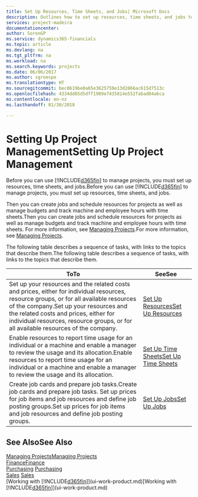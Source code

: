```yaml
---
title: Set Up Resources, Time Sheets, and Jobs| Microsoft Docs
description: Outlines how to set up resources, time sheets, and jobs to manage projects.
services: project-madeira
documentationcenter: 
author: SorenGP
ms.service: dynamics365-financials
ms.topic: article
ms.devlang: na
ms.tgt_pltfrm: na
ms.workload: na
ms.search.keywords: projects
ms.date: 06/06/2017
ms.author: sgroespe
ms.translationtype: HT
ms.sourcegitcommit: bec0619be0a65e3625759e13d2866ac615d7513c
ms.openlocfilehash: 4334dd85d5dff1989e7435814e552fabad04a6ca
ms.contentlocale: en-nz
ms.lasthandoff: 01/30/2018

---
```

# <a name="setting-up-project-management"></a><span data-ttu-id="0d2db-103">Setting Up Project Management</span><span class="sxs-lookup"><span data-stu-id="0d2db-103">Setting Up Project Management</span></span>
<span data-ttu-id="0d2db-104">Before you can use [!INCLUDE[d365fin](includes/d365fin_md.md)] to manage projects, you must set up resources, time sheets, and jobs.</span><span class="sxs-lookup"><span data-stu-id="0d2db-104">Before you can use [!INCLUDE[d365fin](includes/d365fin_md.md)] to manage projects, you must set up resources, time sheets, and jobs.</span></span>

<span data-ttu-id="0d2db-105">Then you can create jobs and schedule resources for projects as well as manage budgets and track machine and employee hours with time sheets.</span><span class="sxs-lookup"><span data-stu-id="0d2db-105">Then you can create jobs and schedule resources for projects as well as manage budgets and track machine and employee hours with time sheets.</span></span> <span data-ttu-id="0d2db-106">For more information, see [Managing Projects](projects-manage-projects.md).</span><span class="sxs-lookup"><span data-stu-id="0d2db-106">For more information, see [Managing Projects](projects-manage-projects.md).</span></span>  

<span data-ttu-id="0d2db-107">The following table describes a sequence of tasks, with links to the topics that describe them.</span><span class="sxs-lookup"><span data-stu-id="0d2db-107">The following table describes a sequence of tasks, with links to the topics that describe them.</span></span>

| <span data-ttu-id="0d2db-108">To</span><span class="sxs-lookup"><span data-stu-id="0d2db-108">To</span></span> | <span data-ttu-id="0d2db-109">See</span><span class="sxs-lookup"><span data-stu-id="0d2db-109">See</span></span> |
| --- | --- |
| <span data-ttu-id="0d2db-110">Set up your resources and the related costs and prices, either for individual resources, resource groups, or for all available resources of the company.</span><span class="sxs-lookup"><span data-stu-id="0d2db-110">Set up your resources and the related costs and prices, either for individual resources, resource groups, or for all available resources of the company.</span></span> |[<span data-ttu-id="0d2db-111">Set Up Resources</span><span class="sxs-lookup"><span data-stu-id="0d2db-111">Set Up Resources</span></span>](projects-how-setup-resources.md) |
| <span data-ttu-id="0d2db-112">Enable resources to report time usage for an individual or a machine and enable a manager to review the usage and its allocation.</span><span class="sxs-lookup"><span data-stu-id="0d2db-112">Enable resources to report time usage for an individual or a machine and enable a manager to review the usage and its allocation.</span></span> |[<span data-ttu-id="0d2db-113">Set Up Time Sheets</span><span class="sxs-lookup"><span data-stu-id="0d2db-113">Set Up Time Sheets</span></span>](projects-how-setup-time-sheets.md) |
| <span data-ttu-id="0d2db-114">Create job cards and prepare job tasks.</span><span class="sxs-lookup"><span data-stu-id="0d2db-114">Create job cards and prepare job tasks.</span></span> <span data-ttu-id="0d2db-115">Set up prices for job items and job resources and define job posting groups.</span><span class="sxs-lookup"><span data-stu-id="0d2db-115">Set up prices for job items and job resources and define job posting groups.</span></span> |[<span data-ttu-id="0d2db-116">Set Up Jobs</span><span class="sxs-lookup"><span data-stu-id="0d2db-116">Set Up Jobs</span></span>](projects-how-setup-jobs.md) |

## <a name="see-also"></a><span data-ttu-id="0d2db-117">See Also</span><span class="sxs-lookup"><span data-stu-id="0d2db-117">See Also</span></span>
[<span data-ttu-id="0d2db-118">Managing Projects</span><span class="sxs-lookup"><span data-stu-id="0d2db-118">Managing Projects</span></span>](projects-manage-projects.md)  
[<span data-ttu-id="0d2db-119">Finance</span><span class="sxs-lookup"><span data-stu-id="0d2db-119">Finance</span></span>](finance.md)  
<span data-ttu-id="0d2db-120">[Purchasing](purchasing-manage-purchasing.md)       </span><span class="sxs-lookup"><span data-stu-id="0d2db-120">[Purchasing](purchasing-manage-purchasing.md)       </span></span>  
<span data-ttu-id="0d2db-121">[Sales](sales-manage-sales.md)   </span><span class="sxs-lookup"><span data-stu-id="0d2db-121">[Sales](sales-manage-sales.md)   </span></span>  
<span data-ttu-id="0d2db-122">[Working with [!INCLUDE[d365fin](includes/d365fin_md.md)]](ui-work-product.md)</span><span class="sxs-lookup"><span data-stu-id="0d2db-122">[Working with [!INCLUDE[d365fin](includes/d365fin_md.md)]](ui-work-product.md)</span></span>  

